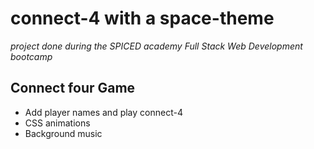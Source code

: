 # connect-4 with a space-theme
*project done during the SPICED academy Full Stack Web Development bootcamp*

## Connect four Game 
- Add player names and play connect-4
- CSS animations
- Background music
